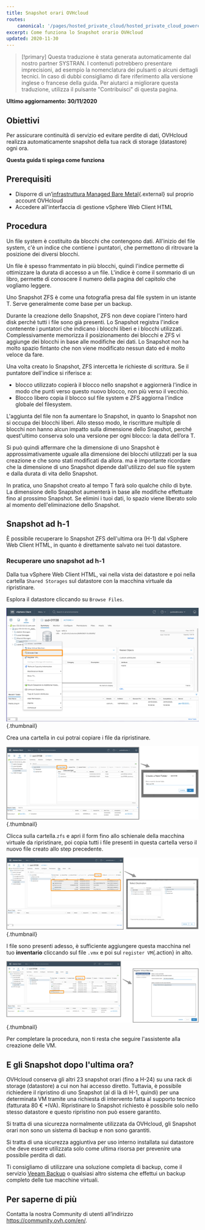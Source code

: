 ```yaml
---
title: Snapshot orari OVHcloud
routes:
    canonical: '/pages/hosted_private_cloud/hosted_private_cloud_powered_by_vmware/snapshots_horaires_ovh'
excerpt: Come funziona lo Snapshot orario OVHcloud
updated: 2020-11-30
---
```


> [!primary]
> Questa traduzione è stata generata automaticamente dal nostro partner SYSTRAN. I contenuti potrebbero presentare imprecisioni, ad esempio la nomenclatura dei pulsanti o alcuni dettagli tecnici. In caso di dubbi consigliamo di fare riferimento alla versione inglese o francese della guida. Per aiutarci a migliorare questa traduzione, utilizza il pulsante "Contribuisci" di questa pagina.
>

**Ultimo aggiornamento: 30/11/2020**

## Obiettivi

Per assicurare continuità di servizio ed evitare perdite di dati, OVHcloud realizza automaticamente snapshot della tua rack di storage (datastore) ogni ora.

**Questa guida ti spiega come funziona**

## Prerequisiti

* Disporre di un’[infrastruttura Managed Bare Metal](https://www.ovhcloud.com/it/managed-bare-metal/){.external} sul proprio account OVHcloud
* Accedere all'interfaccia di gestione vSphere Web Client HTML

## Procedura

Un file system è costituito da blocchi che contengono dati. All'inizio del file system, c'è un indice che contiene i puntatori, che permettono di ritrovare la posizione dei diversi blocchi.

Un file è spesso frammentato in più blocchi, quindi l'indice permette di ottimizzare la durata di accesso a un file. L'indice è come il sommario di un libro, permette di conoscere il numero della pagina del capitolo che vogliamo leggere.
 
Uno Snapshot ZFS è come una fotografia presa dal file system in un istante T. Serve generalmente come base per un backup.
 
Durante la creazione dello Snapshot, ZFS non deve copiare l'intero hard disk perché tutti i file sono già presenti. Lo Snapshot registra l'indice contenente i puntatori che indicano i blocchi liberi e i blocchi utilizzati. Complessivamente memorizza il posizionamento dei blocchi e ZFS vi aggiunge dei blocchi in base alle modifiche dei dati. Lo Snapshot non ha molto spazio fintanto che non viene modificato nessun dato ed è molto veloce da fare.
 
Una volta creato lo Snapshot, ZFS intercetta le richieste di scrittura. Se il puntatore dell'indice si riferisce a:
 
- blocco utilizzato copierà il blocco nello snapshot e aggiornerà l'indice in modo che punti verso questo nuovo blocco, non più verso il vecchio.
- Blocco libero copia il blocco sul file system e ZFS aggiorna l'indice globale del filesystem.
 
L'aggiunta del file non fa aumentare lo Snapshot, in quanto lo Snapshot non si occupa dei blocchi liberi. Allo stesso modo, le riscritture multiple di blocchi non hanno alcun impatto sulla dimensione dello Snapshot, perché quest'ultimo conserva solo una versione per ogni blocco: la data dell’ora T.
 
Si può quindi affermare che la dimensione di uno Snapshot è approssimativamente uguale alla dimensione dei blocchi utilizzati per la sua creazione e che sono stati modificati da allora. ma è importante ricordare che la dimensione di uno Snapshot dipende dall'utilizzo del suo file system e dalla durata di vita dello Snapshot.
 
In pratica, uno Snapshot creato al tempo T farà solo qualche chilo di byte. La dimensione dello Snapshot aumenterà in base alle modifiche effettuate fino al prossimo Snapshot. Se elimini i tuoi dati, lo spazio viene liberato solo al momento dell'eliminazione dello Snapshot.

## Snapshot ad h-1

È possibile recuperare lo Snapshot ZFS dell'ultima ora (H-1) dal vSphere Web Client HTML, in quanto è direttamente salvato nei tuoi datastore. 

### Recuperare uno snapshot ad h-1

Dalla tua vSphere Web Client HTML, vai nella vista dei datastore e poi nella cartella `Shared Storages` sul datastore con la macchina virtuale da ripristinare.

Esplora il datastore cliccando su `Browse Files`.

![snapshot](images/snapshot01.png){.thumbnail}

Crea una cartella in cui potrai copiare i file da ripristinare.

![snapshot](images/snapshot02.png){.thumbnail}

Clicca sulla cartella.`zfs` e apri il form fino allo schienale della macchina virtuale da ripristinare, poi copia tutti i file presenti in questa cartella verso il nuovo file creato allo step precedente.

![snapshot](images/snapshot03.png){.thumbnail}

I file sono presenti adesso, è sufficiente aggiungere questa macchina nel tuo **inventario** cliccando sul file `.vmx` e poi sul `register VM`{.action} in alto.

![snapshot](images/snapshot04.png){.thumbnail}

Per completare la procedura, non ti resta che seguire l'assistente alla creazione delle VM.

## E gli Snapshot dopo l'ultima ora?

OVHcloud conserva gli altri 23 snapshot orari (fino a H-24) su una rack di storage (datastore) a cui non hai accesso diretto. Tuttavia, è possibile richiedere il ripristino di uno Snapshot (al di là di H-1, quindi) per una determinata VM tramite una richiesta di intervento fatta al supporto tecnico (fatturata 80 € +IVA). Ripristinare lo Snapshot richiesto è possibile solo nello stesso datastore e questo ripristino non può essere garantito.

Si tratta di una sicurezza normalmente utilizzata da OVHcloud, gli Snapshot orari non sono un sistema di backup e non sono garantiti.

Si tratta di una sicurezza aggiuntiva per uso interno installata sui datastore che deve essere utilizzata solo come ultima risorsa per prevenire una possibile perdita di dati.

Ti consigliamo di utilizzare una soluzione completa di backup, come il servizio [Veeam Backup](/pages/bare_metal_cloud/managed_bare_metal/veeam_backup_as_a_service) o qualsiasi altro sistema che effettui un backup completo delle tue macchine virtuali.

## Per saperne di più

Contatta la nostra Community di utenti all’indirizzo <https://community.ovh.com/en/>.

